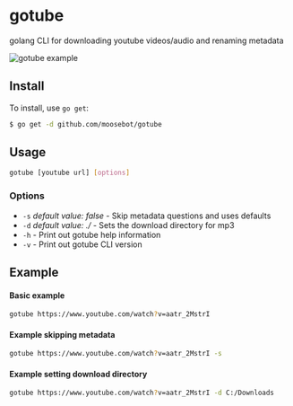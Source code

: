 # gotube

golang CLI for downloading youtube videos/audio and renaming metadata

![gotube example](https://i.imgur.com/SQIFAVP.gif)

## Install

To install, use `go get`:

```bash
$ go get -d github.com/moosebot/gotube
```

## Usage

```bash
gotube [youtube url] [options]
```

### Options
- `-s` *default value: false*   - Skip metadata questions and uses defaults
- `-d` *default value: ./*      - Sets the download directory for mp3
- `-h` - Print out gotube help information
- `-v` - Print out gotube CLI version

## Example

#### Basic example
```bash
gotube https://www.youtube.com/watch?v=aatr_2MstrI
```

#### Example skipping metadata
```bash
gotube https://www.youtube.com/watch?v=aatr_2MstrI -s
```

#### Example setting download directory
```bash
gotube https://www.youtube.com/watch?v=aatr_2MstrI -d C:/Downloads
```
